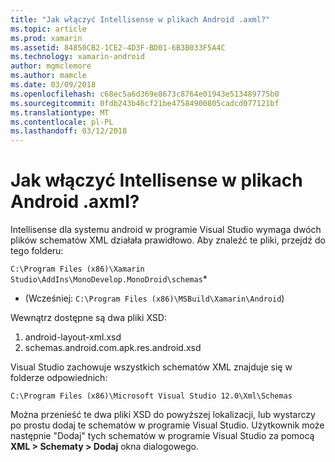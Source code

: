 ```yaml
---
title: "Jak włączyć Intellisense w plikach Android .axml?"
ms.topic: article
ms.prod: xamarin
ms.assetid: 84850CB2-1CE2-4D3F-BD01-6B3B033F5A4C
ms.technology: xamarin-android
author: mgmclemore
ms.author: mamcle
ms.date: 03/09/2018
ms.openlocfilehash: c68ec5a6d369e8673c8764e01943e513489775b0
ms.sourcegitcommit: 0fdb243b46cf21be47584900805cadcd077121bf
ms.translationtype: MT
ms.contentlocale: pl-PL
ms.lasthandoff: 03/12/2018
---
```

# <a name="how-do-i-enable-intellisense-in-android-axml-files"></a>Jak włączyć Intellisense w plikach Android .axml?

Intellisense dla systemu android w programie Visual Studio wymaga dwóch plików schematów XML działała prawidłowo. Aby znaleźć te pliki, przejdź do tego folderu:

`C:\Program Files (x86)\Xamarin Studio\AddIns\MonoDevelop.MonoDroid\schemas`*

* (Wcześniej: `C:\Program Files (x86)\MSBuild\Xamarin\Android`)

Wewnątrz dostępne są dwa pliki XSD:

1. android-layout-xml.xsd
2. schemas.android.com.apk.res.android.xsd

Visual Studio zachowuje wszystkich schematów XML znajduje się w folderze odpowiednich:

`C:\Program Files (x86)\Microsoft Visual Studio 12.0\Xml\Schemas`

Można przenieść te dwa pliki XSD do powyższej lokalizacji, lub wystarczy po prostu dodaj te schematów w programie Visual Studio. Użytkownik może następnie "Dodaj" tych schematów w programie Visual Studio za pomocą **XML > Schematy > Dodaj** okna dialogowego.






